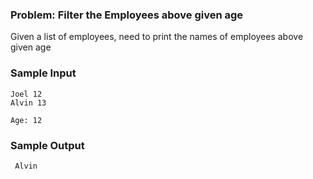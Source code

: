  <h3>Problem: Filter the Employees above given age </h3>

Given a list of employees, need to print the names of employees above given age

<h3>Sample Input</h3>
    
    Joel 12
    Alvin 13

    Age: 12
<h3>Sample Output</h3>

     Alvin
